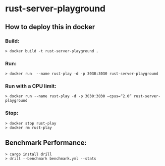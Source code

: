 # rust-server-playground

## How to deploy this in docker
### Build:
````
> docker build -t rust-server-playground .
````
### Run:
````
> docker run  --name rust-play -d -p 3030:3030 rust-server-playground
````
### Run with a CPU limit:
````
> docker run --name rust-play -d -p 3030:3030 —cpus=“2.0” rust-server-playground
````
### Stop:
````
> docker stop rust-play 
> docker rm rust-play
````
## Benchmark Performance:
````
> cargo install drill
> drill --benchmark benchmark.yml --stats
````